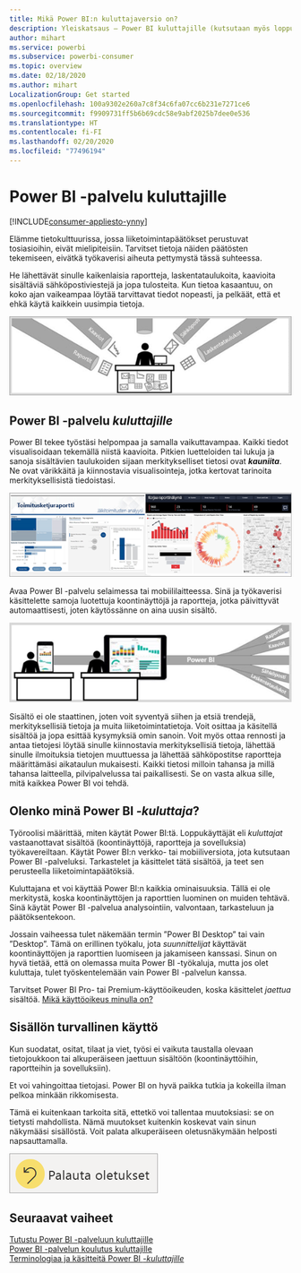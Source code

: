 ```yaml
---
title: Mikä Power BI:n kuluttajaversio on?
description: Yleiskatsaus – Power BI kuluttajille (kutsutaan myös loppukäyttäjiksi tai yrityskäyttäjiksi).
author: mihart
ms.service: powerbi
ms.subservice: powerbi-consumer
ms.topic: overview
ms.date: 02/18/2020
ms.author: mihart
LocalizationGroup: Get started
ms.openlocfilehash: 100a9302e260a7c8f34c6fa07cc6b231e7271ce6
ms.sourcegitcommit: f9909731ff5b6b69cdc58e9abf2025b7dee0e536
ms.translationtype: HT
ms.contentlocale: fi-FI
ms.lasthandoff: 02/20/2020
ms.locfileid: "77496194"
---
```

# <a name="the-power-bi-service-for-consumers"></a>Power BI -palvelu kuluttajille

[!INCLUDE[consumer-appliesto-ynny](../includes/consumer-appliesto-ynny.md)]

Elämme tietokulttuurissa, jossa liiketoimintapäätökset perustuvat tosiasioihin, eivät mielipiteisiin. Tarvitset tietoja näiden päätösten tekemiseen, eivätkä työkaverisi aiheuta pettymystä tässä suhteessa.     
 
He lähettävät sinulle kaikenlaisia raportteja, laskentataulukoita, kaavioita sisältäviä sähköpostiviestejä ja jopa tulosteita. Kun tietoa kasaantuu, on koko ajan vaikeampaa löytää tarvittavat tiedot nopeasti, ja pelkäät, että et ehkä käytä kaikkein uusimpia tietoja.  
 
![Power BI -koontinäyttö](media/end-user-consumer/power-bi-consumer-pipes.png)

## <a name="the-power-bi-service-for-consumers"></a>Power BI -palvelu *kuluttajille*

Power BI tekee työstäsi helpompaa ja samalla vaikuttavampaa. Kaikki tiedot visualisoidaan tekemällä niistä kaavioita. Pitkien luetteloiden tai lukuja ja sanoja sisältävien taulukoiden sijaan merkitykselliset tietosi ovat ***kauniita***. Ne ovat värikkäitä ja kiinnostavia visualisointeja, jotka kertovat tarinoita merkityksellisistä tiedoistasi. 

![Power BI -koontinäyttö](media/end-user-consumer/power-bi-consumer-examples.png)
 
Avaa Power BI -palvelu selaimessa tai mobiililaitteessa. Sinä ja työkaverisi käsittelette samoja luotettuja koontinäyttöjä ja raportteja, jotka päivittyvät automaattisesti, joten käytössänne on aina uusin sisältö.   

![Power BI -koontinäyttö](media/end-user-consumer/power-bi-funnel.png)

Sisältö ei ole staattinen, joten voit syventyä siihen ja etsiä trendejä, merkityksellisiä tietoja ja muita liiketoimintatietoja. Voit osittaa ja käsitellä sisältöä ja jopa esittää kysymyksiä omin sanoin. Voit myös ottaa rennosti ja antaa tietojesi löytää sinulle kiinnostavia merkityksellisiä tietoja, lähettää sinulle ilmoituksia tietojen muuttuessa ja lähettää sähköpostitse raportteja määrittämäsi aikataulun mukaisesti. Kaikki tietosi milloin tahansa ja millä tahansa laitteella, pilvipalvelussa tai paikallisesti. Se on vasta alkua sille, mitä kaikkea Power BI voi tehdä. 

## <a name="am-i-a-power-bi-consumer"></a>Olenko minä Power BI *-kuluttaja*?

Työroolisi määrittää, miten käytät Power BI:tä. Loppukäyttäjät eli *kuluttajat* vastaanottavat sisältöä (koontinäyttöjä, raportteja ja sovelluksia) työkavereiltaan. Käytät Power BI:n verkko- tai mobiiliversiota, jota kutsutaan Power BI -palveluksi. Tarkastelet ja käsittelet tätä sisältöä, ja teet sen perusteella liiketoimintapäätöksiä. 
   
Kuluttajana et voi käyttää Power BI:n kaikkia ominaisuuksia. Tällä ei ole merkitystä, koska koontinäyttöjen ja raporttien luominen on muiden tehtävä. Sinä käytät Power BI -palvelua analysointiin, valvontaan, tarkasteluun ja päätöksentekoon. 

Jossain vaiheessa tulet näkemään termin ”Power BI Desktop” tai vain ”Desktop”. Tämä on erillinen työkalu, jota *suunnittelijat* käyttävät koontinäyttöjen ja raporttien luomiseen ja jakamiseen kanssasi.  Sinun on hyvä tietää, että on olemassa muita Power BI -työkaluja, mutta jos olet kuluttaja, tulet työskentelemään vain Power BI -palvelun kanssa. 

Tarvitset Power BI Pro- tai Premium-käyttöoikeuden, koska käsittelet *jaettua* sisältöä. [Mikä käyttöoikeus minulla on?](end-user-license.md)


## <a name="safely-interact-with-content"></a>Sisällön turvallinen käyttö 
Kun suodatat, ositat, tilaat ja viet, työsi ei vaikuta taustalla olevaan tietojoukkoon tai alkuperäiseen jaettuun sisältöön (koontinäyttöihin, raportteihin ja sovelluksiin).  

Et voi vahingoittaa tietojasi.  Power BI on hyvä paikka tutkia ja kokeilla ilman pelkoa minkään rikkomisesta.  
 
Tämä ei kuitenkaan tarkoita sitä, ettetkö voi tallentaa muutoksiasi: se on tietysti mahdollista. Nämä muutokset kuitenkin koskevat vain sinun näkymääsi sisällöstä. Voit palata alkuperäiseen oletusnäkymään helposti napsauttamalla.  

![Power BI -koontinäyttö](media/end-user-consumer/power-bi-reset.png)


## <a name="next-steps"></a>Seuraavat vaiheet

[Tutustu Power BI -palveluun kuluttajille](end-user-reading-view.md)    
[Power BI -palvelun koulutus kuluttajille](https://docs.microsoft.com/learn/paths/consume-data-with-power-bi/)    
[Terminologiaa ja käsitteitä Power BI *-kuluttajille*](end-user-basic-concepts.md)    

